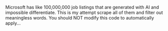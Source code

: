 Microsoft has like 100,000,000 job listings that are generated with AI and impossible differentiate. This is my attempt scrape all of them and filter out meaningless words. You should NOT modify this code to automatically apply...
